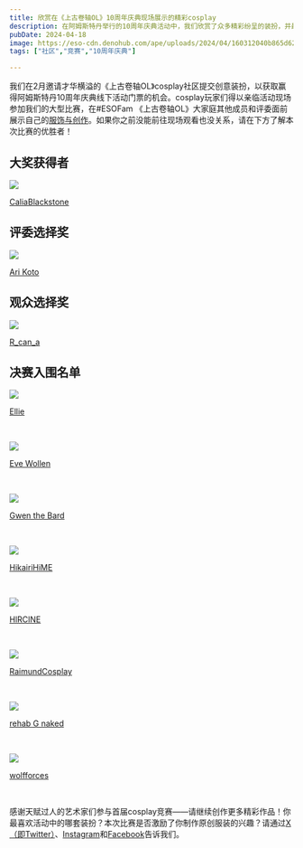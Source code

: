```yaml
---
title: 欣赏在《上古卷轴OL》10周年庆典现场展示的精彩cosplay
description: 在阿姆斯特丹举行的10周年庆典活动中，我们欣赏了众多精彩纷呈的装扮，并最终选出了优胜者！
pubDate: 2024-04-18
image: https://eso-cdn.denohub.com/ape/uploads/2024/04/160312040b865d62c43b5110bfd9c390.jpg
tags: ["社区","竞赛","10周年庆典"]

---
```


我们在2月邀请才华横溢的《上古卷轴OL》cosplay社区提交创意装扮，以获取赢得阿姆斯特丹10周年庆典线下活动门票的机会。cosplay玩家们得以亲临活动现场参加我们的大型比赛，在#ESOFam
《上古卷轴OL》大家庭其他成员和评委面前展示自己的[服饰与创作](https://woobox.com/ohtqrz)。如果你之前没能前往现场观看也没关系，请在下方了解本次比赛的优胜者！

## 大奖获得者

![](https://eso-cdn.denohub.com/ape/uploads/2024/04/c4087b677bd42214492b14a82e6b7a63.jpg)

<p class="text-gray-500 text-sm text-center"><a href="https://www.instagram.com/caliablackstone">CaliaBlackstone</a></p>

## 评委选择奖

![](https://eso-cdn.denohub.com/ape/uploads/2024/04/b2269e22bf2fec830eeab6cc28d2cfe5.jpg)

<p class="text-gray-500 text-sm text-center"><a href="https://www.instagram.com/arikotocosplay">Ari Koto</a></p>

## 观众选择奖

![](https://eso-cdn.denohub.com/ape/uploads/2024/04/9bbfadf014decfadf95ca073f70b8856.jpg)

<p class="text-gray-500 text-sm text-center"><a href="https://www.instagram.com/r_can_a">R_can_a</a></p>

## 决赛入围名单

![](https://eso-cdn.denohub.com/ape/uploads/2024/04/b50c312aee8a07a508b129d929222608.jpg)

<p class="text-gray-500 text-sm text-center"><a href="https://www.instagram.com/ells_timeless_artistry">Ellie</a></p>

<p class="text-gray-500 text-sm text-center"> </p>

![](https://eso-cdn.denohub.com/ape/uploads/2024/04/ef98a256022ccb2aaf580d4a7b496474.jpg)

<p class="text-gray-500 text-sm text-center"><a href="https://www.instagram.com/back_from_whence">Eve Wollen</a></p>

<p class="text-gray-500 text-sm text-center"> </p>

![](https://eso-cdn.denohub.com/ape/uploads/2024/04/ded4493b8f8c89698fc2a6519a1978e4.jpg)

<p class="text-gray-500 text-sm text-center"><a href="https://www.instagram.com/gwenthebard">Gwen the Bard</a></p>

<p class="text-gray-500 text-sm text-center"> </p>

![](https://eso-cdn.denohub.com/ape/uploads/2024/04/9f9654befca1454901936a71ecc6792c.jpg)

<p class="text-gray-500 text-sm text-center"><a href="https://www.instagram.com/hikairihime">HikairiHiME</a></p>

<p class="text-gray-500 text-sm text-center"> </p>

![](https://eso-cdn.denohub.com/ape/uploads/2024/04/689b4e81337294225f8c1906428530fd.jpg)

<p class="text-gray-500 text-sm text-center"><a href="https://www.instagram.com/HlRClNE">HlRClNE</a></p>

<p class="text-gray-500 text-sm text-center"> </p>

![](https://eso-cdn.denohub.com/ape/uploads/2024/04/db309a9a56ca59059489d617fa250094.png)

<p class="text-gray-500 text-sm text-center"><a href="https://www.instagram.com/raimundcosplay">RaimundCosplay</a></p>

<p class="text-gray-500 text-sm text-center"> </p>

![](https://eso-cdn.denohub.com/ape/uploads/2024/04/13b14cebe22f5625ed8faaf9af2a58b5.jpg)

<p class="text-gray-500 text-sm text-center"><a href="https://www.instagram.com/rehabgnaked">rehab G naked</a></p>

<p class="text-gray-500 text-sm text-center"> </p>

![](https://eso-cdn.denohub.com/ape/uploads/2024/04/3d197065a771636538f27ae03e52ebbe.jpg)

<p class="text-gray-500 text-sm text-center"><a href="https://www.instagram.com/rijhahirr">wolfforces</a></p>

<p class="text-gray-500 text-sm text-center"><br></p>

感谢天赋过人的艺术家们参与首届cosplay竞赛——请继续创作更多精彩作品！你最喜欢活动中的哪套装扮？本次比赛是否激励了你制作原创服装的兴趣？请通过[X（即Twitter）](https://twitter.com/TESOnline)、[Instagram](https://www.instagram.com/elderscrollsonline/)和[Facebook](https://www.facebook.com/elderscrollsonline)告诉我们。
